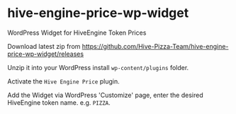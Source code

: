 # hive-engine-price-wp-widget
WordPress Widget for HiveEngine Token Prices

Download latest zip from https://github.com/Hive-Pizza-Team/hive-engine-price-wp-widget/releases

Unzip it into your WordPress install `wp-content/plugins` folder.

Activate the `Hive Engine Price` plugin.

Add the Widget via WordPress 'Customize' page, enter the desired HiveEngine token name. e.g. `PIZZA`.



